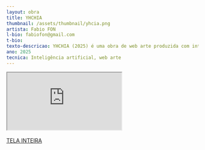 ```yaml
---
layout: obra
title: YHCHIA
thumbnail: /assets/thumbnail/yhcia.png
artista: Fabio FON
l-bio: fabiofon@gmail.com
t-bio: 
texto-descricao: YHCHIA (2025) é uma obra de web arte produzida com inteligência artificial generativa que celebra o legado do duo histórico Young-Hae Chang Heavy Industries propondo à plataforma DeepSeek que crie páginas HTML imitando as icônicas narrativas da dupla sul-coreana. DeepSeek, como se sabe, é uma plataforma asiática que ganhou notoriedade recentemente por ameaçar o domínio de empresas ocidentais como OpenAI e Meta, propondo um sistema de inteligência artificial open source e de baixo custo quando comparado com seus concorrentes. Então, aqui, pede-se que o robô crie comentários sobre tecnologias e políticas emergentes nas relações entre ocidente e oriente de forma provocativa e irônica tal como YHCHI faria. Esta proposição muitas vezes esbarrará nas restrições da plataforma – assuntos proibidos ao aplicativo que é sediado na China. No processo, orienta-se o robô a substituir nomes restritos por asteriscos. O resultado são dezenas de códigos-fonte para páginas HTML, escritos em diferentes idiomas – o poliglotismo é característica do duo homenageado na obra. Alguns dos códigos-fontes gerados possuem restrições que também denotam a incapacidade desta conhecida ferramenta em alcançar o ímpeto ácido e criativo da dupla de artistas da Internet.
ano: 2025
tecnica: Inteligência artificial, web arte
---
```

<div class="responsive-iframe">
<iframe class="frame" scrolling="no" src="https://www.fabiofon.com/yhchia"></iframe>
</div>
<br>
<a href="https://www.fabiofon.com/yhchia" target="_blank">TELA INTEIRA</a>
